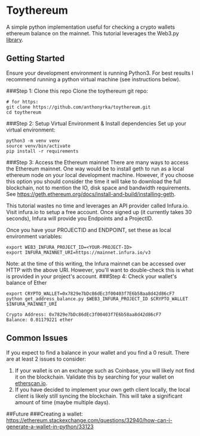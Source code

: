 # Toythereum
A simple python implementation useful for checking a crypto wallets ethereum balance on the mainnet. This tutorial leverages the Web3.py [library](https://web3py.readthedocs.io/en/latest/quickstart.html).
## Getting Started
Ensure your development environment is running Python3. For best results I recommend running a python virtual machine (see instructions below).

###Step 1: Clone this repo
Clone the toythereum git repo:
```
# for https:
git clone https://github.com/anthonyrka/toythereum.git
cd toythereum
```
###Step 2: Setup Virtual Environment & Install dependencies
Set up your virtual environment:
```
python3 -m venv venv
source venv/bin/activate
pip install -r requirements
```
###Step 3: Access the Ethereum mainnet
There are many ways to access the Ethereum mainnet. One way would be to install geth to run as a local ethereum node on your local development machine. However, if you choose this option you should consider the time it will take to download the full blockchain, not to mention the IO, disk space and bandwidth requirements. See https://geth.ethereum.org/docs/install-and-build/installing-geth.

This tutorial wastes no time and leverages an API provider called Infura.io. Visit infura.io to setup a free account. Once signed up (it currently takes 30 seconds), Infura will provide you Endpoints and a ProjectID.

Once you have your PROJECTID and ENDPOINT, set these as local environment variables:
```
export WEB3_INFURA_PROJECT_ID=<YOUR-PROJECT-ID>
export INFURA_MAINNET_URI=https://mainnet.infura.io/v3
```
Note: at the time of this writing, the Infura mainnet can be accessed over HTTP with the above URI. However, you'll want to double-check this is what is provided in your project's account.
###Step 4: Check your wallet's balance of Ether
```
export CRYPTO_WALLET=0x7829e7bDc86dEc3f00403f7E6b58aa8d42d86cF7
python get_address_balance.py $WEB3_INFURA_PROJECT_ID $CRYPTO_WALLET $INFURA_MAINNET_URI

Crypto Address: 0x7829e7bDc86dEc3f00403f7E6b58aa8d42d86cF7
Balance: 0.01179221 ether
```

## Common Issues
If you expect to find a balance in your wallet and you find a 0 result.
There are at least 2 issues to consider:
1. If your wallet is on an exchange such as Coinbase, you will likely not find it on the blockchain. Validate this by searching for your wallet on [etherscan.io](https://etherscan.io/).
2. If you have decided to implement your own geth client locally, the local client is likely still syncing the blockchain. This will take a significant amount of time (maybe multiple days).

##Future
###Creating a wallet:
https://ethereum.stackexchange.com/questions/32940/how-can-i-generate-a-wallet-in-python/33123
